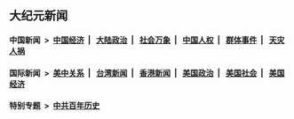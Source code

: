 ## 大纪元新闻

#### 中国新闻 &nbsp;>&nbsp; [中国经济](indexes/ncid283/README.md?10290845) &nbsp;| &nbsp; [大陆政治](indexes/ncid277/README.md?10290845) &nbsp;| &nbsp; [社会万象](indexes/ncid282/README.md?10290845) &nbsp;| &nbsp; [中国人权](indexes/ncid278/README.md?10290845) &nbsp;| &nbsp; [群体事件](indexes/ncid279/README.md?10290845) &nbsp;| &nbsp; [天灾人祸](indexes/ncid280/README.md?10290845)

#### 国际新闻 &nbsp;>&nbsp; [美中关系](indexes/nf1412576/README.md?10290845) &nbsp;| &nbsp; [台湾新闻](indexes/ncid1349361/README.md?10290845) &nbsp;| &nbsp; [香港新闻](indexes/ncid1349362/README.md?10290845) &nbsp;| &nbsp; [美国政治](indexes/ncid1078159/README.md?10290845) &nbsp;| &nbsp; [美国社会](indexes/ncid1078160/README.md?10290845) &nbsp;| &nbsp; [美国经济](indexes/ncid1078158/README.md?10290845)

#### 特别专题 &nbsp;>&nbsp; [中共百年历史](https://github.com/epoch-news/epoch-special/blob/master/README.md?10290845)  
